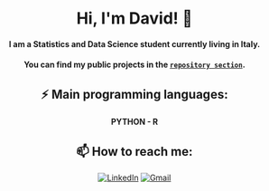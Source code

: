 <div align="center">

# Hi, I'm David! 👋



#### I am a Statistics and Data Science student currently living in Italy.

#### You can find my public projects in the [`repository section`](https://github.com/DavidAlexanderMoe?tab=repositories).


## ⚡ **Main programming languages:**
####  PYTHON - R


## 📫 **How to reach me:**
[![LinkedIn](https://img.shields.io/badge/LinkedIn-0077B5?style=for-the-badge&logo=linkedin&logoColor=white)](https://www.linkedin.com/in/david-alexander-moe-a9674224a/)
[![Gmail](https://img.shields.io/badge/Gmail-D14836?style=for-the-badge&logo=gmail&logoColor=white)](mailto:Davidalexander100@hotmail.com)

</div>

